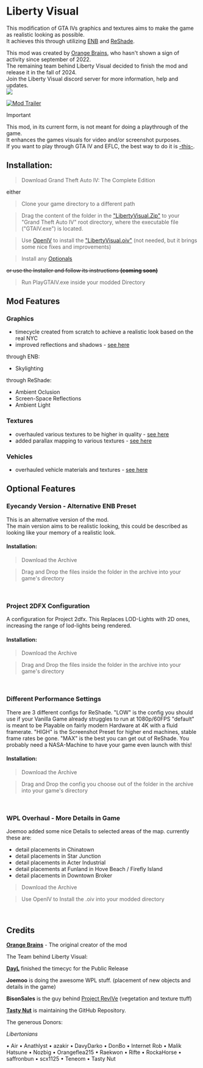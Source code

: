# Liberty Visual

This modification of GTA IVs graphics and textures aims to make the game as realistic looking as possible. <br>
It achieves this through utilizing [ENB](http://enbdev.com/download.html) and [ReShade](https://reshade.me). <br>

This mod was created by [Orange Brains](https://github.com/TastyNut/LibertyVisual/tree/main?tab=readme-ov-file#credits), who hasn't shown a sign of activity since september of 2022. <br>
The remaining team behind Liberty Visual decided to finish the mod and release it in the fall of 2024. <br>
Join the Liberty Visual discord server for more information, help and updates. <br>
<a href="https://discord.gg/ntppCPDQrV"><img src="https://img.shields.io/badge/discord-join-7289DA.svg?logo=discord&longCache=true&style=flat" /></a> <br>

[![Mod Trailer](https://img.youtube.com/vi/ZXYDLy6IMeQ/maxresdefault.jpg)](https://youtu.be/ZXYDLy6IMeQ)

> [!IMPORTANT]
> This mod, in its current form, is not meant for doing a playthrough of the game.<br>
> It enhances the games visuals for video and/or screenshot purposes.<br>
> If you want to play through GTA IV and EFLC, the best way to do it is [-this-](https://fusionfix.on.ce).<br>


## Installation:

> Download Grand Theft Auto IV: The Complete Edition

either

> Clone your game directory to a different path

> Drag the content of the folder in the ["LibertyVisual.Zip"](https://github.com/) to your "Grand Theft Auto IV" root directory, where the executable file ("GTAIV.exe") is located.

> Use [OpenIV]() to install the ["LibertyVisual.oiv"](https://github.com/) (not needed, but it brings some nice fixes and improvements)

> Install any [Optionals](https://github.com/)

~~or use the Installer and follow its instructions **(coming soon)**~~

> Run PlayGTAIV.exe inside your modded Directory

## Mod Features

### Graphics

- timecycle created from scratch to achieve a realistic look based on the real NYC
- improved reflections and shadows - [see here](https://flic.kr/s/aHsmgnr2K7)

through ENB:
- Skylighting

through ReShade:
- Ambient Oclusion
- Screen-Space Reflections
- Ambient Light

### Textures
- overhauled various textures to be higher in quality - [see here](https://flic.kr/s/aHskQKJgMY)
- added parallax mapping to various textures - [see here](https://flic.kr/s/aHsmMxWVVi)

### Vehicles
- overhauled vehicle materials and textures - [see here](https://youtu.be/FE-jsLx7jOo)

## Optional Features

### Eyecandy Version - Alternative ENB Preset
This is an alternative version of the mod. <br>
The main version aims to be realistic looking, this could be described as looking like your memory of a realistic look. <br>

#### Installation:

> Download the Archive 

> Drag and Drop the files inside the folder in the archive into your game's directory

<br>

### Project 2DFX Configuration
A configuration for Project 2dfx.
This Replaces LOD-Lights with 2D ones, increasing the range of lod-lights being rendered.

#### Installation:

> Download the Archive 

> Drag and Drop the files inside the folder in the archive into your game's directory

<br>

### Different Performance Settings
There are 3 different configs for ReShade.
"LOW" is the config you should use if your Vanilla Game already struggles to run at 1080p/60FPS
"default" is meant to be Playable on fairly modern Hardware at 4K with a fluid framerate.
"HIGH" is the Screenshot Preset for higher end machines, stable frame rates be gone.
"MAX" is the best you can get out of ReShade. You probably need a NASA-Machine to have your game even launch with this!

#### Installation:

> Download the Archive 

> Drag and Drop the config you choose out of the folder in the archive into your game's directory

<br>

### WPL Overhaul - More Details in Game
Joemoo added some nice Details to selected areas of the map.
currently these are:
- detail placements in Chinatown
- detail placements in Star Junction
- detail placements in Acter Industrial
- detail placements at Funland in Hove Beach / Firefly Island
- detail placements in Downtown Broker

> Download the Archive 

> Use OpenIV to Install the .oiv into your modded directory

<br>

## Credits

[**Orange Brains**](https://youtube.com/mrorangebrains) - The original creator of the mod

The Team behind Liberty Visual:

[**DayL**](https://discord.gg/F2NZwbCzmX) finished the timecyc for the Public Release

**Joemoo** is doing the awesome WPL stuff. (placement of new objects and details in the game)

**BisonSales** is the guy behind [Project RevIVe](https://discord.gg/Bn99sJX7hb) (vegetation and texture ttuff)

[**Tasty Nut**](https://youtube.com/tastynut) is maintaining the GitHub Repository.

The generous Donors:

*Libertonians* <br>

• Air
• Anathlyst
• azakir
• DavyDarko
• DonBo
• Internet Rob
• Malik Hatsune
• Nozbig
• Orangeflea215
• Raekwon
• Rifte
• RockaHorse
• saffronbun
• scx1125
• Teneom
• Tasty Nut

